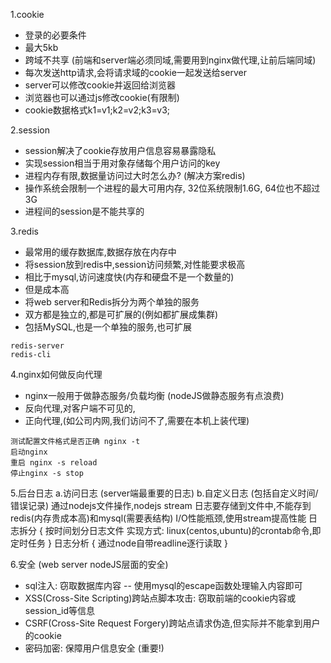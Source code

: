 1.cookie   
* 登录的必要条件
* 最大5kb
* 跨域不共享 (前端和server端必须同域,需要用到nginx做代理,让前后端同域)
* 每次发送http请求,会将请求域的cookie一起发送给server
* server可以修改cookie并返回给浏览器
* 浏览器也可以通过js修改cookie(有限制)
* cookie数据格式k1=v1;k2=v2;k3=v3;


2.session
* session解决了cookie存放用户信息容易暴露隐私
* 实现session相当于用对象存储每个用户访问的key
* 进程内存有限,数据量访问过大时怎么办? (解决方案redis)
* 操作系统会限制一个进程的最大可用内存, 32位系统限制1.6G, 64位也不超过3G
* 进程间的session是不能共享的


3.redis
* 最常用的缓存数据库,数据存放在内存中
* 将session放到redis中,session访问频繁,对性能要求极高
* 相比于mysql,访问速度快(内存和硬盘不是一个数量的)
* 但是成本高
* 将web server和Redis拆分为两个单独的服务
* 双方都是独立的,都是可扩展的(例如都扩展成集群)
* 包括MySQL,也是一个单独的服务,也可扩展
```
redis-server
redis-cli
```

4.nginx如何做反向代理
* nginx一般用于做静态服务/负载均衡 (nodeJS做静态服务有点浪费)
* 反向代理,对客户端不可见的,
* 正向代理,(如公司内网,我们访问不了,需要在本机上装代理)
```
测试配置文件格式是否正确 nginx -t
启动nginx
重启 nginx -s reload
停止nginx -s stop
```

5.后台日志
    a.访问日志 (server端最重要的日志)
    b.自定义日志 (包括自定义时间/错误记录)
通过nodejs文件操作,nodejs stream
日志要存储到文件中,不能存到redis(内存贵成本高)和mysql(需要表结构)
I/O性能瓶颈,使用stream提高性能
日志拆分 {
    按时间划分日志文件
    实现方式: linux(centos,ubuntu)的crontab命令,即定时任务
}
日志分析 {
    通过node自带readline逐行读取
}


6.安全 (web server nodeJS层面的安全)
* sql注入: 窃取数据库内容 -- 使用mysql的escape函数处理输入内容即可
* XSS(Cross-Site Scripting)跨站点脚本攻击: 窃取前端的cookie内容或session_id等信息
* CSRF(Cross-Site Request Forgery)跨站点请求伪造,但实际并不能拿到用户的cookie
* 密码加密: 保障用户信息安全 (重要!)

    

